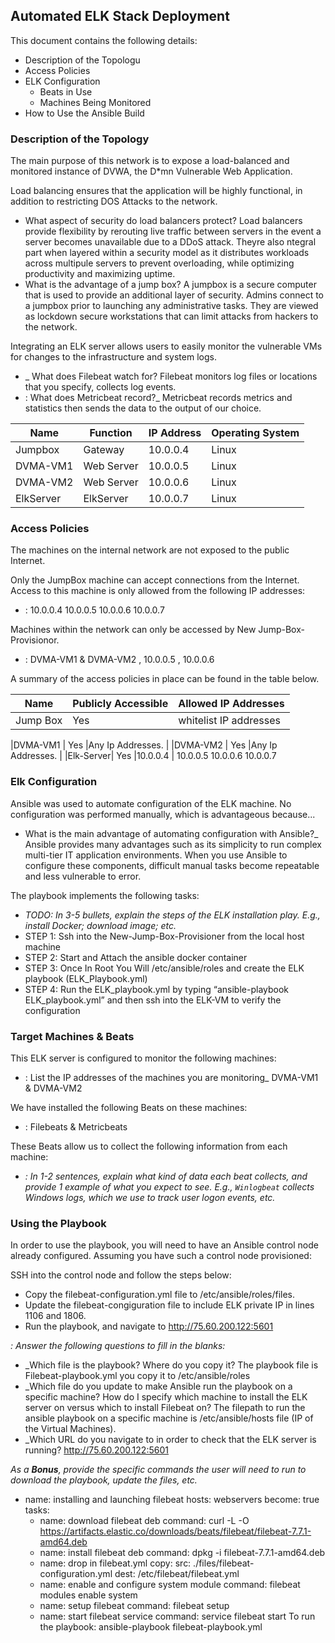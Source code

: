 ## Automated ELK Stack Deployment

This document contains the following details:
- Description of the Topologu
- Access Policies
- ELK Configuration
  - Beats in Use
  - Machines Being Monitored
- How to Use the Ansible Build


### Description of the Topology

The main purpose of this network is to expose a load-balanced and monitored instance of DVWA, the D*mn Vulnerable Web Application.

Load balancing ensures that the application will be highly functional, in addition to restricting DOS Attacks to the network.
- What aspect of security do load balancers protect?
Load balancers provide flexibility by rerouting live traffic between servers in the event a server becomes unavailable due to a DDoS attack. Theyre also ntegral part when layered within a security model as it distributes workloads across multipule servers to prevent overloading, while optimizing productivity and maximizing uptime.
- What is the advantage of a jump box?
A jumpbox is a secure computer that is used to provide an additional layer of security. Admins connect to a jumpbox prior to launching any administrative tasks. They are viewed as lockdown secure workstations that can limit attacks from hackers to the network.

Integrating an ELK server allows users to easily monitor the vulnerable VMs for changes to the infrastructure and system logs.
- _ What does Filebeat watch for?
Filebeat monitors log files or locations that you specify, collects log events.
- : What does Metricbeat record?_
Metricbeat records metrics and statistics then sends the data to the output of our choice.



| Name     | Function | IP Address | Operating System |
|----------|----------|------------|------------------|
| Jumpbox  | Gateway  | 10.0.0.4   | Linux            |
| DVMA-VM1 |Web Server| 10.0.0.5   | Linux            |
| DVMA-VM2 |Web Server| 10.0.0.6   | Linux            |
| ElkServer|ElkServer | 10.0.0.7   | Linux            |

### Access Policies

The machines on the internal network are not exposed to the public Internet. 

Only the JumpBox machine can accept connections from the Internet. Access to this machine is only allowed from the following IP addresses:
- : 10.0.0.4
    10.0.0.5
    10.0.0.6
    10.0.0.7

Machines within the network can only be accessed by New Jump-Box-Provisionor.
- : DVMA-VM1 & DVMA-VM2 , 10.0.0.5 , 10.0.0.6

A summary of the access policies in place can be found in the table below.

| Name     | Publicly Accessible | Allowed IP Addresses |
|----------|---------------------|----------------------|
| Jump Box |      Yes            |whitelist IP addresses

|DVMA-VM1  |      Yes            |Any Ip Addresses.     |
|DVMA-VM2  |      Yes            |Any Ip Addresses.     |
|Elk-Server|      Yes            |10.0.0.4                      |
                                  10.0.0.5
                                  10.0.0.6
                                  10.0.0.7
### Elk Configuration

Ansible was used to automate configuration of the ELK machine. No configuration was performed manually, which is advantageous because...
- What is the main advantage of automating configuration with Ansible?_
Ansible provides many advantages such as its simplicity to run complex multi-tier IT application environments. When you use Ansible to configure these components, difficult manual tasks become repeatable and less vulnerable to error.

The playbook implements the following tasks:
- _TODO: In 3-5 bullets, explain the steps of the ELK installation play. E.g., install Docker; download image; etc._
- STEP 1:  Ssh into the New-Jump-Box-Provisioner from the local host machine
- STEP 2:  Start and Attach the ansible docker container  
- STEP 3:  Once In Root You Will  /etc/ansible/roles and create the ELK playbook (ELK_Playbook.yml)
- STEP 4:  Run the ELK_playbook.yml by typing “ansible-playbook ELK_playbook.yml” and then ssh into the ELK-VM to verify the configuration



### Target Machines & Beats
This ELK server is configured to monitor the following machines:
- : List the IP addresses of the machines you are monitoring_
    DVMA-VM1 & DVMA-VM2

We have installed the following Beats on these machines:
- : Filebeats & Metricbeats

These Beats allow us to collect the following information from each machine:
- _: In 1-2 sentences, explain what kind of data each beat collects, and provide 1 example of what you expect to see. E.g., `Winlogbeat` collects Windows logs, which we use to track user logon events, etc._

### Using the Playbook
In order to use the playbook, you will need to have an Ansible control node already configured. Assuming you have such a control node provisioned: 

SSH into the control node and follow the steps below:
- Copy the filebeat-configuration.yml file to  /etc/ansible/roles/files.
- Update the filebeat-congiguration file to include ELK private IP in lines 1106 and 1806. 
- Run the playbook, and navigate to http://75.60.200.122:5601

_: Answer the following questions to fill in the blanks:_
- _Which file is the playbook? Where do you copy it?
The playbook file is Filebeat-playbook.yml you copy it to /etc/ansible/roles
- _Which file do you update to make Ansible run the playbook on a specific machine? How do I specify which machine to install the ELK server on versus which to install Filebeat on?
The filepath to run the ansible playbook on a specific machine is /etc/ansible/hosts file  (IP of the Virtual Machines). 
- _Which URL do you navigate to in order to check that the ELK server is running?
 http://75.60.200.122:5601

_As a **Bonus**, provide the specific commands the user will need to run to download the playbook, update the files, etc._
  - name: installing and launching filebeat
    hosts: webservers
    become: true
    tasks:
    - name: download filebeat deb
      command: curl -L -O https://artifacts.elastic.co/downloads/beats/filebeat/filebeat-7.7.1-amd64.deb
    - name: install filebeat deb
      command: dpkg -i filebeat-7.7.1-amd64.deb
    - name: drop in filebeat.yml
      copy:
       src: ./files/filebeat-configuration.yml
       dest: /etc/filebeat/filebeat.yml
    - name: enable and configure system module
      command: filebeat modules enable system
    - name: setup filebeat
      command: filebeat setup
    - name: start filebeat service
      command: service filebeat start
To run the playbook: ansible-playbook filebeat-playbook.yml 



